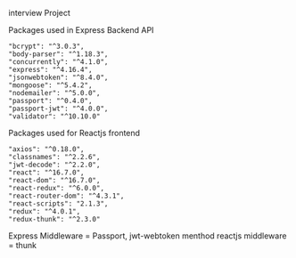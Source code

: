 interview Project

Packages used in Express Backend API

    "bcrypt": "^3.0.3",
    "body-parser": "^1.18.3",
    "concurrently": "^4.1.0",
    "express": "^4.16.4",
    "jsonwebtoken": "^8.4.0",
    "mongoose": "^5.4.2",
    "nodemailer": "^5.0.0",
    "passport": "^0.4.0",
    "passport-jwt": "^4.0.0",
    "validator": "^10.10.0"

Packages used for Reactjs frontend

    "axios": "^0.18.0",
    "classnames": "^2.2.6",
    "jwt-decode": "^2.2.0",
    "react": "^16.7.0",
    "react-dom": "^16.7.0",
    "react-redux": "^6.0.0",
    "react-router-dom": "^4.3.1",
    "react-scripts": "2.1.3",
    "redux": "^4.0.1",
    "redux-thunk": "^2.3.0"

Express Middleware = Passport, jwt-webtoken menthod
reactjs middleware = thunk
